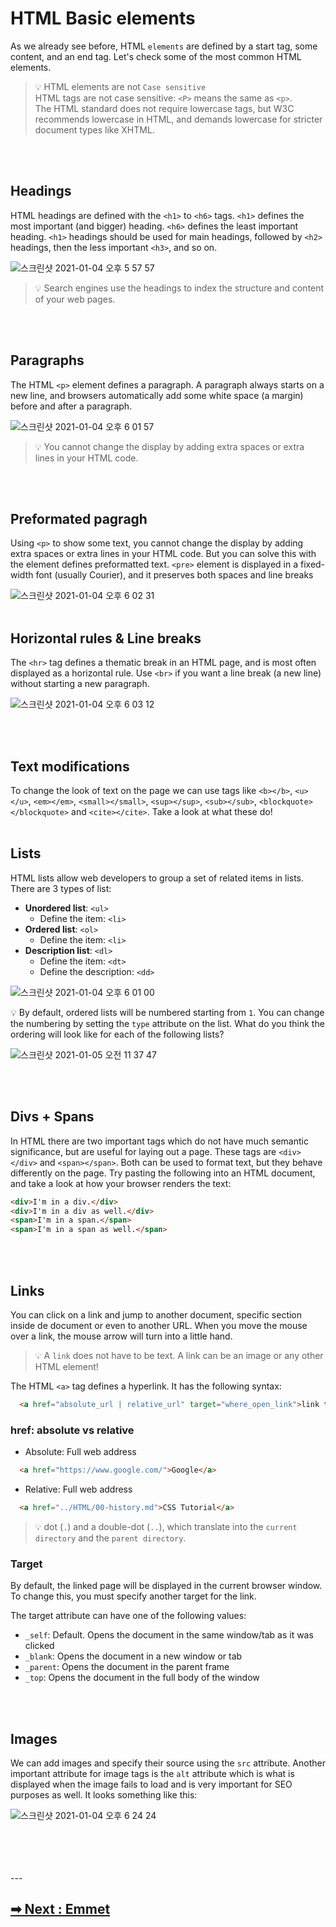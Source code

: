 # HTML Basic elements
As we already see before, HTML `elements` are defined by a start tag, some content, and an end tag.
Let's check some of the most common HTML elements.

> 💡 HTML elements are not `Case sensitive`<br>
> HTML tags are not case sensitive: `<P>` means the same as `<p>`.<br>
> The HTML standard does not require lowercase tags, but W3C recommends lowercase in HTML, and demands lowercase for stricter document types like XHTML.

<br>
<br>

## Headings
HTML headings are defined with the `<h1>` to `<h6>` tags. `<h1>` defines the most important (and bigger) heading. `<h6>` defines the least important heading.
`<h1>` headings should be used for main headings, followed by `<h2>` headings, then the less important `<h3>`, and so on.

![스크린샷 2021-01-04 오후 5 57 57](https://user-images.githubusercontent.com/50701501/103559453-717d8d00-4eb6-11eb-97c3-cdb5a0b5158c.png)

> 💡 Search engines use the headings to index the structure and content of your web pages.

<br>
<br>

## Paragraphs
The HTML `<p>` element defines a paragraph. A paragraph always starts on a new line, and browsers automatically add some white space (a margin) before and after a paragraph.

![스크린샷 2021-01-04 오후 6 01 57](https://user-images.githubusercontent.com/50701501/103559756-f1a3f280-4eb6-11eb-9a1a-0727f3bea883.png)

> 💡 You cannot change the display by adding extra spaces or extra lines in your HTML code.

<br>
<br>

## Preformated pagragh
Using `<p>` to show some text, you cannot change the display by adding extra spaces or extra lines in your HTML code.
But you can solve this with the element defines preformatted text. `<pre>` element is displayed in a fixed-width font (usually Courier), and it preserves both spaces and line breaks

![스크린샷 2021-01-04 오후 6 02 31](https://user-images.githubusercontent.com/50701501/103559806-05e7ef80-4eb7-11eb-8e0e-cc01f1decde6.png)
<br>
<br>

## Horizontal rules & Line breaks
The `<hr>` tag defines a thematic break in an HTML page, and is most often displayed as a horizontal rule.
Use `<br>` if you want a line break (a new line) without starting a new paragraph.

![스크린샷 2021-01-04 오후 6 03 12](https://user-images.githubusercontent.com/50701501/103559861-1f893700-4eb7-11eb-86a9-3e7244d4cb41.png)

<br>
<br>

## Text modifications
To change the look of text on the page we can use tags like `<b></b>`, `<u></u>`, `<em></em>`, `<small></small>`, `<sup></sup>`, `<sub></sub>`, `<blockquote></blockquote>` and `<cite></cite>`. Take a look at what these do!
<br>
<br>

## Lists
HTML lists allow web developers to group a set of related items in lists. There are 3 types of list:

- **Unordered list**: `<ul>` 
  - Define the item: `<li>`
- **Ordered list**: `<ol>` 
  - Define the item: `<li>`
- **Description list**: `<dl>` 
  - Define the item: `<dt>`
  - Define the description: `<dd>`

![스크린샷 2021-01-04 오후 6 01 00](https://user-images.githubusercontent.com/50701501/103559681-d0db9d00-4eb6-11eb-8821-68208462eff4.png)


💡 By default, ordered lists will be numbered starting from `1`. You can change the numbering by setting the `type` attribute on the list. What do you think the ordering will look like for each of the following lists?

![스크린샷 2021-01-05 오전 11 37 47](https://user-images.githubusercontent.com/50701501/103636563-7429c200-4f4a-11eb-98f9-b9a05dbfd6ad.png)


<br>
<br>

## Divs + Spans
In HTML there are two important tags which do not have much semantic significance, but are useful for laying out a page. These tags are `<div></div>` and `<span></span>`. Both can be used to format text, but they behave differently on the page. Try pasting the following into an HTML document, and take a look at how your browser renders the text:
```HTML
<div>I'm in a div.</div>
<div>I'm in a div as well.</div>
<span>I'm in a span.</span>
<span>I'm in a span as well.</span>
```

<br>
<br>

## Links
You can click on a link and jump to another document, specific section inside de document or even to another URL.
When you move the mouse over a link, the mouse arrow will turn into a little hand.
> 💡 A `link` does not have to be text. A link can be an image or any other HTML element!

The HTML `<a>` tag defines a hyperlink. It has the following syntax:
```HTML
  <a href="absolute_url | relative_url" target="where_open_link">link text</a>
```

### href: absolute vs relative

- Absolute: Full web address

```HTML
  <a href="https://www.google.com/">Google</a>
```

- Relative: Full web address

```HTML
  <a href="../HTML/00-history.md">CSS Tutorial</a>
```

> 💡 dot (`.`) and a double-dot (`..`), which translate into the `current directory` and the `parent directory`.

### Target
By default, the linked page will be displayed in the current browser window. To change this, you must specify another target for the link.

The target attribute can have one of the following values:

- `_self`: Default. Opens the document in the same window/tab as it was clicked
- `_blank`: Opens the document in a new window or tab
- `_parent`: Opens the document in the parent frame
- `_top`: Opens the document in the full body of the window

<br>
<br>

## Images
We can add images and specify their source using the `src` attribute. Another important attribute for image tags is the `alt` attribute which is what is displayed when the image fails to load and is very important for SEO purposes as well. It looks something like this: 

![스크린샷 2021-01-04 오후 6 24 24](https://user-images.githubusercontent.com/50701501/103561676-21a0c500-4eba-11eb-9e3a-fa08683d1584.png)


<br>
<br>
<br>
<br>
---

## [➡ Next :  Emmet](/contents/en/HTML/04-emmet.md)